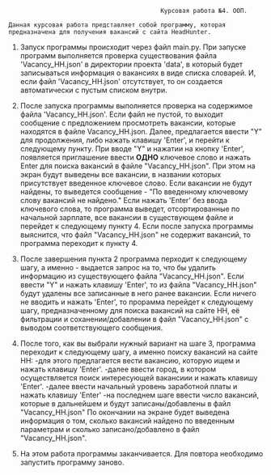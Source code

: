                                               Курсовая работа №4. ООП.

    Данная курсовая работа представляет собой программу, которая предназначена для получения вакансий с сайта HeadHunter.

1. Запуск программы происходит через файл main.py.
При запуске программ выполняется проверка существования файла 'Vacancy_HH.json' в директории проекта 'data', в который будет записываться информация
о вакансиях в виде списка словарей. И, если файл 'Vacancy_HH.json' отсутствует, то он создается автоматически
с пустым списком внутри.
   
2. После запуска программы выполняется проверка на содержимое файла 'Vacancy_HH.json'. Если файл не пустой, то выходит 
сообщение с предложением просмотреть вакансии, которые находятся в файле Vacancy_HH.json.
Далее, предлагается ввести "Y" для продолжения, либо нажать клавишу 'Enter', и перейти к следующему пункту.
При вводе "Y" и нажатии на кнопку 'Enter', появляется приглашение ввести **ОДНО** ключевое слово и нажать Enter для поиска 
вакансий в файле "Vacancy_HH.json". При этом на экран будут выведены все вакансии, в названии которых присутствует 
введенное ключевое слово. Если вакансии не будут найдены, то выведется сообщение -
"По введенному ключевому слову вакансий не найдено." Если нажать 'Enter' без ввода ключевого слова, то программа выведет,
отсортированные по начальной зарплате, все вакансии в существующем файле и перейдет к следующему пункту 4. Если после 
запуска программы выяснится, что файл "Vacancy_HH.json" не содержит вакансий, то программа переходит к пункту 4.

3. После завершения пункта 2 программа перходит к следующему шагу, а именно - выдается запрос на то, 
что бы удалить информацию из существующего файла "Vacancy_HH.json". Если ввести "Y" и нажать клавишу 'Enter', 
то из файла "Vacancy_HH.json" будут удалены все записанные в него ранее вакансии. Если ничего не вводить и нажать 'Enter',
то прорамма перейдет к следующему шагу, предназначенному для поиска вакансий на сайте HH, её фильтрации и 
соханении/добавлении в файл "Vacancy_HH.json" с выводом соответствующего сообщения.

4. После того, как вы выбрали нужный вариант на шаге 3, программа переходит к следующему шагу, а именно поиску вакансий
на сайте HH:
-для этого предлагается вести вакансию, которую ищем и нажать клавишу 'Enter'. 
-далее ввести город, в котором осуществляется поиск интересующей вакансиии и нажать клавишу 'Enter'.
-далее ввести начальный уровень заработной платы и нажать клавишу 'Enter'
-на последнем шаге ввести число вакансий, которые в дальнейшем и будут записаны/добавлены в файл "Vacancy_HH.json"
По окончании на экране будет выведена информация о том, сколько вакансий найдено по введенным параметрам
и сколько записано/добавлено в файл "Vacancy_HH.json".
5. На этом работа программы заканчивается. Для повтора необходимо запустить программу заново.
